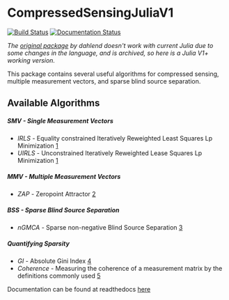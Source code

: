# CompressedSensingJuliaV1
[![Build Status](https://travis-ci.org/dahlend/CompressedSensing.jl.svg?branch=master)](https://travis-ci.org/dahlend/CompressedSensing.jl)
[![Documentation Status](https://readthedocs.org/projects/compressedsensing/badge/?version=latest)](https://readthedocs.org/projects/compressedsensing/?badge=latest)


*The [original package](https://github.com/dahlend/CompressedSensing.jl) by dahlend doesn't work with current Julia due to some changes in the language, and is archived, so here is a Julia V1+ working version.*

This package contains several useful algorithms for compressed sensing, multiple measurement vectors, and sparse blind source separation.

## Available Algorithms

##### SMV - Single Measurement Vectors
- *IRLS* - Equality constrained Iteratively Reweighted Least Squares Lp Minimization [1][bib1]
- *UIRLS* - Unconstrained Iteratively Reweighted Lease Squares Lp Minimization [1][bib1]

##### MMV - Multiple Measurement Vectors
- *ZAP* - Zeropoint Attractor [2][bib2]

##### BSS - Sparse Blind Source Separation
- *nGMCA* - Sparse non-negative Blind Source Separation [3][bib3]

##### Quantifying Sparsity
- *GI* - Absolute Gini Index [4][bib4]
- *Coherence* - Measuring the coherence of a measurement matrix by the definitions commonly used [5][bib5] 

Documentation can be found at readthedocs [here](http://compressedsensing.readthedocs.org/en/latest/)


[bib1]:http://www.sciencedirect.com/science/article/pii/S092523121300430X
[bib2]:http://arxiv.org/pdf/1203.1548.pdf
[bib3]:http://arxiv.org/pdf/1308.5546.pdf
[bib4]:http://arxiv.org/pdf/0811.4706.pdf
[bib5]:http://cmc.edu/pages/faculty/DNeedell/papers/redundant.pdf
